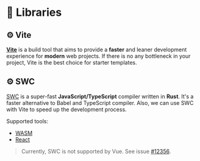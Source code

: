 # 🧬 Libraries

## ⚙️ Vite

**[Vite](https://vite.dev/)** is a build tool that aims to provide a **faster** and leaner development experience for **modern** web projects. If there is no any bottleneck in your project, Vite is the best choice for starter templates.

## ⚙️ SWC

[SWC](https://swc.rs/) is a super-fast **JavaScript/TypeScript** compiler written in **Rust**. It's a faster alternative to Babel and TypeScript compiler. Also, we can use SWC with Vite to speed up the development process.

Supported tools:

- [WASM](https://swc.rs/docs/usage/wasm)
- [React](https://github.com/vitejs/vite-plugin-react-swc)

> Currently, SWC is not supported by Vue. See issue [#12356](https://github.com/vitejs/vite/issues/12356).
